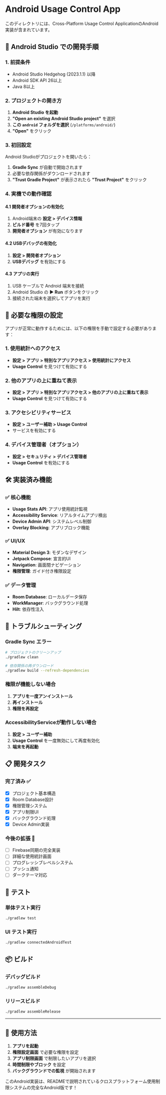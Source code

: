 # Android Usage Control App

このディレクトリには、Cross-Platform Usage Control ApplicationのAndroid実装が含まれています。

## 🚀 Android Studio での開発手順

### 1. 前提条件
- Android Studio Hedgehog (2023.1.1) 以降
- Android SDK API 26以上
- Java 8以上

### 2. プロジェクトの開き方

1. **Android Studio を起動**
2. **"Open an existing Android Studio project"** を選択
3. **この `android` フォルダを選択** (`/platforms/android/`)
4. **"Open"** をクリック

### 3. 初回設定

Android Studioがプロジェクトを開いたら：

1. **Gradle Sync** が自動で開始されます
2. 必要な依存関係がダウンロードされます
3. **"Trust Gradle Project"** が表示されたら **"Trust Project"** をクリック

### 4. 実機での動作確認

#### 4.1 開発者オプションの有効化
1. Android端末の **設定 > デバイス情報**
2. **ビルド番号** を7回タップ
3. **開発者オプション** が有効になります

#### 4.2 USBデバッグの有効化
1. **設定 > 開発者オプション**
2. **USBデバッグ** を有効にする

#### 4.3 アプリの実行
1. USB ケーブルで Android 端末を接続
2. Android Studio の **▶ Run** ボタンをクリック
3. 接続された端末を選択してアプリを実行

## 📱 必要な権限の設定

アプリが正常に動作するためには、以下の権限を手動で設定する必要があります：

### 1. 使用統計へのアクセス
- **設定 > アプリ > 特別なアプリアクセス > 使用統計にアクセス**
- **Usage Control** を見つけて有効にする

### 2. 他のアプリの上に重ねて表示
- **設定 > アプリ > 特別なアプリアクセス > 他のアプリの上に重ねて表示**
- **Usage Control** を見つけて有効にする

### 3. アクセシビリティサービス
- **設定 > ユーザー補助 > Usage Control**
- サービスを有効にする

### 4. デバイス管理者（オプション）
- **設定 > セキュリティ > デバイス管理者**
- **Usage Control** を有効にする

## 🛠️ 実装済み機能

### ✅ 核心機能
- **Usage Stats API**: アプリ使用統計監視
- **Accessibility Service**: リアルタイムアプリ検出
- **Device Admin API**: システムレベル制御
- **Overlay Blocking**: アプリブロック機能

### ✅ UI/UX
- **Material Design 3**: モダンなデザイン
- **Jetpack Compose**: 宣言的UI
- **Navigation**: 画面間ナビゲーション
- **権限管理**: ガイド付き権限設定

### ✅ データ管理
- **Room Database**: ローカルデータ保存
- **WorkManager**: バックグラウンド処理
- **Hilt**: 依存性注入

## 🔧 トラブルシューティング

### Gradle Sync エラー
```bash
# プロジェクトのクリーンアップ
./gradlew clean

# 依存関係の再ダウンロード
./gradlew build --refresh-dependencies
```

### 権限が機能しない場合
1. **アプリを一度アンインストール**
2. **再インストール**
3. **権限を再設定**

### AccessibilityServiceが動作しない場合
1. **設定 > ユーザー補助**
2. **Usage Control** を一度無効にして再度有効化
3. **端末を再起動**

## 📋 開発タスク

### 完了済み ✅
- [x] プロジェクト基本構造
- [x] Room Database設計
- [x] 権限管理システム
- [x] アプリ制限UI
- [x] バックグラウンド処理
- [x] Device Admin実装

### 今後の拡張 🚧
- [ ] Firebase同期の完全実装
- [ ] 詳細な使用統計画面
- [ ] プログレッシブレベルシステム
- [ ] プッシュ通知
- [ ] ダークテーマ対応

## 🧪 テスト

### 単体テスト実行
```bash
./gradlew test
```

### UI テスト実行
```bash
./gradlew connectedAndroidTest
```

## 📦 ビルド

### デバッグビルド
```bash
./gradlew assembleDebug
```

### リリースビルド
```bash
./gradlew assembleRelease
```

---

## 🎯 使用方法

1. **アプリを起動**
2. **権限設定画面** で必要な権限を設定
3. **アプリ制限画面** で制限したいアプリを選択
4. **時間制限やブロック** を設定
5. **バックグラウンドでの監視** が開始されます

このAndroid実装は、READMEで説明されているクロスプラットフォーム使用制限システムの完全なAndroid版です！
